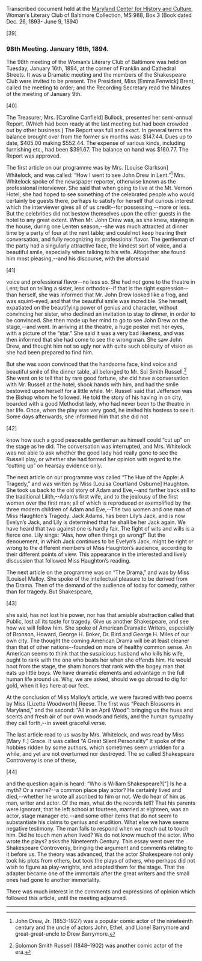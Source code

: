 Transcribed document held at the [Maryland Center for History and Culture](http://mdhs.org/), Woman's Literary Club of Baltimore Collection, MS 988, Box 3 (Book dated Dec. 26, 1893- June 9, 1894)

[39]

### 98th Meeting. January 16th, 1894.

The 98th meeting of the Woman’s Literary Club of Baltimore was held on Tuesday, January 16th, 1894, at the corner of Franklin and Cathedral Streets. It was a Dramatic meeting and the members of the Shakespeare Club were invited to be present. The President, Miss [Emma Fenwick] Brent, called the meeting to order; and the Recording Secretary read the Minutes of the meeting of January 9th.

[40]

The Treasurer, Mrs. [Caroline Canfield] Bullock, presented her semi-annual Report. (Which had been ready at the last meeting but had been crowded out by other business.) The Report was full and exact. In general terms the balance brought over from the former six months was: $147.44. Dues up to date, $405.00 making $552.44. The expense of various kinds, including furnishing etc., had been $391.67. The balance on hand was $160.77. The Report was approved.

The first article on our programme was by Mrs. [Louise Clarkson] Whitelock, and was called: “How I went to see John Drew in Lent.”[^Drew] Mrs. Whitelock spoke of the newspaper reporter, otherwise known as the professional interviewer. She said that when going to live at the Mt. Vernon Hotel, she had hoped to see something of the celebrated people who would certainly be guests there, perhaps to satisfy for herself that curious interest which the interviewer gives all of us credit--for possessing,--more or less. But the celebrities did not bestow themselves upon the other guests in the hotel to any great extent. When Mr. John Drew was, as she knew, staying in the house, during one Lenten season,--she was much attracted at dinner time by a party of four at the next table; and could not keep hearing their conversation, and fully recognizing its professional flavor. The gentleman of the party had a singularly attractive face, the kindest sort of voice, and a beautiful smile, especially when talking to his wife. Altogether she found him most pleasing,--and his discourse, with the aforesaid
[^Drew]: John Drew, Jr. (1853-1927) was a popular comic actor of the nineteenth century and the uncle of actors John, Ethel, and Lionel Barrymore and great-great-uncle to Drew Barrymore.

[41]

voice and professional flavor--no less so. She had not gone to the theatre in Lent; but on telling a sister, less orthodox--if that is the right expression--than herself, she was informed that Mr. John Drew looked like a frog, and was squint-eyed, and that the beautiful smile was incredible. She herself, expatiated on the beautifying power of genius and character, without convincing her sister, who declined an invitation to stay to dinner, in order to be convinced. She then made up her mind to go to see John Drew on the stage,--and went. In arriving at the theatre, a huge poster met her eyes, with a picture of the “star.” She said it was a very bad likeness, and was then informed that she had come to see the wrong man. She saw John Drew, and thought him not so ugly nor with quite such obliquity of vision as she had been prepared to find him.

But she was soon convinced that the handsome face, kind voice and beautiful smile of the dinner table, all belonged to Mr. Sol Smith Russell.[^Russell] She went on to tell that by rare good fortune, she did have a conversation with Mr. Russell at the hotel, shook hands with him, and had the smile bestowed upon herself for a little while. Mr. Russell said that Jefferson was the Bishop whom he followed. He told the story of his having in on city, boarded with a good Methodist lady, who had never been to the theatre in her life. Once, when the play was very good, he invited his hostess to see it. Some days afterwards, she informed him that she did not
[^Russell]: Solomon Smith Russell (1848–1902) was another comic actor of the era.

[42]

know how such a good peaceable gentleman as himself could “cut up” on the stage as he did. The conversation was interrupted, and Mrs. Whitelock was not able to ask whether the good lady had really gone to see the Russell play, or whether she had formed her opinion with regard to the “cutting up” on hearsay evidence only.

The next article on our programme was called “The Hue of the Apple: A Tragedy,” and was written by Miss [Louisa Courtland Osburne] Haughton. She took us back to the old story of Adam and Eve,--and farther back still to the traditional Lilith,--Adam’s first wife, and to the jealousy of the first women over the first man; all of which is reproduced or exemplified by the three modern children of Adam and Eve,--The two women and one man of Miss Haughton’s Tragedy. Jack Adams, has been Lily’s Jack, and is now Evelyn’s Jack, and Lily is determined that he shall be her Jack again. We have heard that two against one is hardly fair. The fight of wits and wills is a fierce one. Lily sings: “Alas, how often things go wrong!” But the denouement, in which Jack continues to be Evelyn’s Jack, might be right or wrong to the different members of Miss Haughton’s audience, according to their different points of view. This appearance in the interested and lively discussion that followed Miss Haughton’s reading.

The next article on the programme was on “The Drama,” and was by Miss [Louise] Malloy. She spoke of the intellectual pleasure to be derived from the Drama. Then of the demand of the audience of today for comedy, rather than for tragedy. But Shakespeare,

[43]

she said, has not lost his power, nor has that amiable abstraction called that Public, lost all its taste for tragedy. Give us another Shakespeare, and see how we will follow him. She spoke of American Dramatic Writers, especially of Bronson, Howard, George H. Boker, Dr. Bird and George H. Miles of our own city. The thought the coming American Drama will be at least cleaner than that of other nations--founded on more of healthy common sense. An American seems to think that the suspicious husband who kills his wife, ought to rank with the one who beats her when she offends him. He would hoot from the stage, the sham honors that rank with the bogey man that eats up little boys. We have dramatic elements and advantage in the full human life around us. Why, we are asked, should we go abroad to dig for gold, when it lies here at our feet.

At the conclusion of Miss Malloy’s article, we were favored with two poems by Miss [Lizette Woodworth] Reese. The first was “Peach Blossoms in Maryland,” and the second: “All in an April Wood”: bringing us the hues and scents and fresh air of our own woods and fields, and the human sympathy they call forth,--in sweet graceful verse.

The last article read to us was by Mrs. Whitelock, and was read by Miss [Mary F.] Grace. It was called “A Great Silent Personality” It spoke of the hobbies ridden by some authors, which sometimes seem unridden for a while, and yet are not overturned nor destroyed. The so called Shakespeare Controversy is one of these,

[44]

and the question again is heard: “Who is William Shakespeare?["] Is he a myth? Or a name?--a common place play actor? He certainly lived and died,--whether he wrote all ascribed to him or not. We do hear of him as man, writer and actor. Of the man, what do the records tell? That his parents were ignorant, that he left school at fourteen, married at eighteen, was an actor, stage manager etc.--and some other items that do not seem to substantiate his claims to genius and erudition. What else we have seems negative testimony. The man fails to respond when we reach out to touch him. Did he touch men when lived? We do not know much of the actor. Who wrote the plays? asks the Nineteenth Century. This essay went over the Shakespeare Controversy, bringing the argument and comments relating to it before us. The theory was advanced, that the actor Shakespeare not only took his plots from others, but took the plays of others, who perhaps did not wish to figure as play-wrights, and adapted them for the stage. That the adapter became one of the immortals after the great writers and the small ones had gone to another immortality.

There was much interest in the comments and expressions of opinion which followed this article, until the meeting adjourned.
<hr>